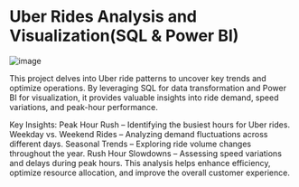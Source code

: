 # Uber Rides Analysis and Visualization(SQL & Power BI)
![image](https://github.com/user-attachments/assets/a050afd7-f4f8-4072-aa44-b91837e687aa)


This project delves into Uber ride patterns to uncover key trends and optimize operations. By leveraging SQL for data transformation and Power BI for visualization, it provides valuable insights into ride demand, speed variations, and peak-hour performance.

Key Insights:
Peak Hour Rush – Identifying the busiest hours for Uber rides.
Weekday vs. Weekend Rides – Analyzing demand fluctuations across different days.
Seasonal Trends – Exploring ride volume changes throughout the year.
Rush Hour Slowdowns – Assessing speed variations and delays during peak hours.
This analysis helps enhance efficiency, optimize resource allocation, and improve the overall customer experience.
